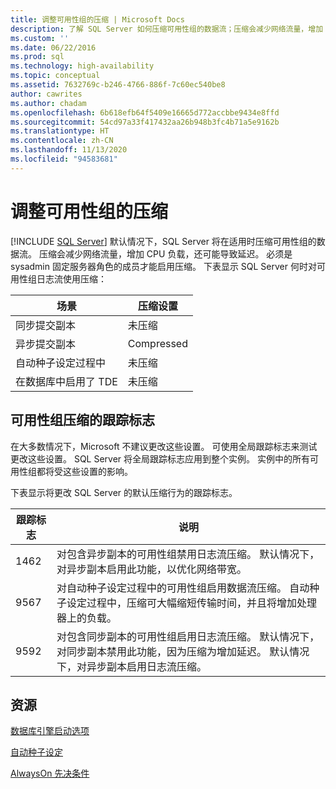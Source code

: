```yaml
---
title: 调整可用性组的压缩 | Microsoft Docs
description: 了解 SQL Server 如何压缩可用性组的数据流；压缩会减少网络流量，增加 CPU 负载，还可能导致延迟。
ms.custom: ''
ms.date: 06/22/2016
ms.prod: sql
ms.technology: high-availability
ms.topic: conceptual
ms.assetid: 7632769c-b246-4766-886f-7c60ec540be8
author: cawrites
ms.author: chadam
ms.openlocfilehash: 6b618efb64f5409e16665d772accbbe9434e8ffd
ms.sourcegitcommit: 54cd97a33f417432aa26b948b3fc4b71a5e9162b
ms.translationtype: HT
ms.contentlocale: zh-CN
ms.lasthandoff: 11/13/2020
ms.locfileid: "94583681"
---
```

# <a name="tune-compression-for-availability-group"></a>调整可用性组的压缩
[!INCLUDE [SQL Server](../../../includes/applies-to-version/sqlserver.md)]
默认情况下，SQL Server 将在适用时压缩可用性组的数据流。 压缩会减少网络流量，增加 CPU 负载，还可能导致延迟。 必须是 sysadmin 固定服务器角色的成员才能启用压缩。 下表显示 SQL Server 何时对可用性组日志流使用压缩：

| 场景 | 压缩设置
| ---- | ----
| 同步提交副本 | 未压缩
| 异步提交副本 | Compressed
| 自动种子设定过程中 | 未压缩
| 在数据库中启用了 TDE  | 未压缩

## <a name="trace-flags-for-availability-group-compression"></a>可用性组压缩的跟踪标志 

在大多数情况下，Microsoft 不建议更改这些设置。 可使用全局跟踪标志来测试更改这些设置。 SQL Server 将全局跟踪标志应用到整个实例。 实例中的所有可用性组都将受这些设置的影响。  

下表显示将更改 SQL Server 的默认压缩行为的跟踪标志。 

跟踪标志 | 说明
------------- | -------------
1462          | 对包含异步副本的可用性组禁用日志流压缩。 默认情况下，对异步副本启用此功能，以优化网络带宽。
9567          | 对自动种子设定过程中的可用性组启用数据流压缩。 自动种子设定过程中，压缩可大幅缩短传输时间，并且将增加处理器上的负载。
9592          | 对包含同步副本的可用性组启用日志流压缩。 默认情况下，对同步副本禁用此功能，因为压缩为增加延迟。 默认情况下，对异步副本启用日志流压缩。


## <a name="resources"></a>资源


[数据库引擎启动选项](../../../database-engine/configure-windows/database-engine-service-startup-options.md)

[自动种子设定](./automatically-initialize-always-on-availability-group.md)

[AlwaysOn 先决条件](prereqs-restrictions-recommendations-always-on-availability.md)